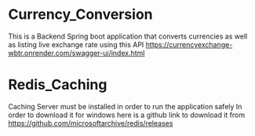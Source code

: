 # Currency_Conversion
This is a Backend Spring boot application that converts currencies as well as listing live exchange rate using this API
https://currencyexchange-wbtr.onrender.com/swagger-ui/index.html

# Redis_Caching
Caching Server must be installed in order to run the application safely
In order to download it for windows here is a github link to download it from
https://github.com/microsoftarchive/redis/releases
